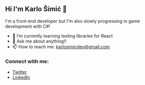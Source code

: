 ## Hi I'm Karlo Šimić 👋

<!--
**karlo445/karlo445** is a ✨ _special_ ✨ repository because its `README.md` (this file) appears on your GitHub profile.

Here are some ideas to get you started:

- 🔭 I’m currently working on ...
- 🌱 I’m currently learning ...
- 👯 I’m looking to collaborate on ...
- 🤔 I’m looking for help with ...
- 💬 Ask me about ...
- 📫 How to reach me: ...
- 😄 Pronouns: ...
- ⚡ Fun fact: ...
-->

I'm a front-end developer but I'm also slowly progressing in game development with C#!

- 🌱 I’m currently learning testing libraries for React
- 💬 Ask me about anything!!
- 📫 How to reach me: karlosimicdev@gmail.com

### Connect with me:

- [Twitter](https://twitter.com/karlo445)
- [LinkedIn](https://www.linkedin.com/in/karlo-%C5%A1imi%C4%87-309338237/)
